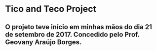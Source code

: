 # Tico and Teco Project

## O projeto teve início em minhas mãos do dia 21 de setembro de 2017. Concedido pelo Prof. Geovany Araújo Borges.
   
